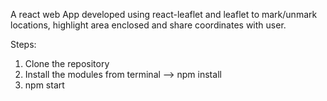 A react web App developed using react-leaflet and leaflet to mark/unmark locations, highlight area enclosed and share coordinates with user.

Steps:
1) Clone the repository
2) Install the modules from terminal --> npm install
3) npm start